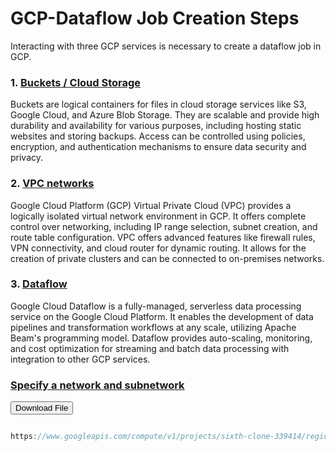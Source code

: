 # GCP-Dataflow Job Creation Steps

Interacting with three GCP services is necessary to create a dataflow job in GCP.

### 1. [Buckets / Cloud Storage](https://console.cloud.google.com/storage/)

Buckets are logical containers for files in cloud storage services like S3, Google Cloud, and Azure Blob Storage. They are scalable and provide high durability and availability for various purposes, including hosting static websites and storing backups. Access can be controlled using policies, encryption, and authentication mechanisms to ensure data security and privacy.

### 2. [VPC networks](https://console.cloud.google.com/networking/networks/)

Google Cloud Platform (GCP) Virtual Private Cloud (VPC) provides a logically isolated virtual network environment in GCP. It offers complete control over networking, including IP range selection, subnet creation, and route table configuration. VPC offers advanced features like firewall rules, VPN connectivity, and cloud router for dynamic routing. It allows for the creation of private clusters and can be connected to on-premises networks.

### 3. [Dataflow](https://console.cloud.google.com/dataflow/)

Google Cloud Dataflow is a fully-managed, serverless data processing service on the Google Cloud Platform. It enables the development of data pipelines and transformation workflows at any scale, utilizing Apache Beam's programming model. Dataflow provides auto-scaling, monitoring, and cost optimization for streaming and batch data processing with integration to other GCP services.

### [Specify a network and subnetwork](https://cloud.google.com/dataflow/docs/guides/specifying-networks)

<!--[Download File](https://github.com/ibasloom/GCP-Dataflow/blob/main/Code/input.csv)-->

<a href="https://raw.githubusercontent.com/ibasloom/myproject/main/data/myfile.csv" download>
  <button>Download File</button>
</a>

```javascript

https://www.googleapis.com/compute/v1/projects/sixth-clone-339414/regions/us-central1/subnetworks/default

```

